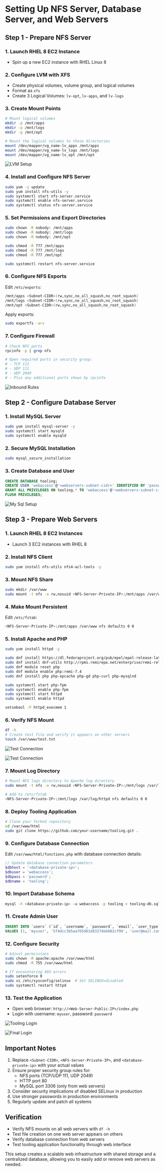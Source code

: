 # Setting Up NFS Server, Database Server, and Web Servers

## Step 1 - Prepare NFS Server

### 1. Launch RHEL 8 EC2 Instance
- Spin up a new EC2 instance with RHEL Linux 8

### 2. Configure LVM with XFS
- Create physical volumes, volume group, and logical volumes
- Format as `xfs` 
- Create 3 Logical Volumes: `lv-opt`, `lv-apps`, and `lv-logs`

### 3. Create Mount Points
```bash
# Mount logical volumes
mkdir -p /mnt/apps
mkdir -p /mnt/logs
mkdir -p /mnt/opt

# Mount the logical volumes to these directories
mount /dev/mapper/vg_name-lv_apps /mnt/apps
mount /dev/mapper/vg_name-lv_logs /mnt/logs
mount /dev/mapper/vg_name-lv_opt /mnt/opt
```
 ![LVM Setup](screenshots/lvm_setup.png)


### 4. Install and Configure NFS Server
```bash
sudo yum -y update
sudo yum install nfs-utils -y
sudo systemctl start nfs-server.service
sudo systemctl enable nfs-server.service
sudo systemctl status nfs-server.service
```

### 5. Set Permissions and Export Directories
```bash
sudo chown -R nobody: /mnt/apps
sudo chown -R nobody: /mnt/logs
sudo chown -R nobody: /mnt/opt

sudo chmod -R 777 /mnt/apps
sudo chmod -R 777 /mnt/logs
sudo chmod -R 777 /mnt/opt

sudo systemctl restart nfs-server.service
```

### 6. Configure NFS Exports
Edit `/etc/exports`:
```bash
/mnt/apps <Subnet-CIDR>(rw,sync,no_all_squash,no_root_squash)
/mnt/logs <Subnet-CIDR>(rw,sync,no_all_squash,no_root_squash)
/mnt/opt <Subnet-CIDR>(rw,sync,no_all_squash,no_root_squash)
```

Apply exports:
```bash
sudo exportfs -arv
```

### 7. Configure Firewall
```bash
# Check NFS ports
rpcinfo -p | grep nfs

# Open required ports in security group:
# - TCP 111
# - UDP 111
# - UDP 2049
# - Plus any additional ports shown by rpcinfo
```
![Inbound Rules](screenshots/inbound_rules.png)
## Step 2 - Configure Database Server

### 1. Install MySQL Server
```bash
sudo yum install mysql-server -y
sudo systemctl start mysqld
sudo systemctl enable mysqld
```

### 2. Secure MySQL Installation
```bash
sudo mysql_secure_installation
```

### 3. Create Database and User
```sql
CREATE DATABASE tooling;
CREATE USER 'webaccess'@'<webservers-subnet-cidr>' IDENTIFIED BY 'password';
GRANT ALL PRIVILEGES ON tooling.* TO 'webaccess'@'<webservers-subnet-cidr>';
FLUSH PRIVILEGES;
```

![My Sql Setup](screenshots/My_sql_server_setup.png)

## Step 3 - Prepare Web Servers

### 1. Launch RHEL 8 EC2 Instances
- Launch 3 EC2 instances with RHEL 8

### 2. Install NFS Client
```bash
sudo yum install nfs-utils nfs4-acl-tools -y
```

### 3. Mount NFS Share
```bash
sudo mkdir /var/www
sudo mount -t nfs -o rw,nosuid <NFS-Server-Private-IP>:/mnt/apps /var/www
```


### 4. Make Mount Persistent
Edit `/etc/fstab`:
```bash
<NFS-Server-Private-IP>:/mnt/apps /var/www nfs defaults 0 0
```

### 5. Install Apache and PHP
```bash
sudo yum install httpd -y

sudo dnf install https://dl.fedoraproject.org/pub/epel/epel-release-latest-8.noarch.rpm
sudo dnf install dnf-utils http://rpms.remirepo.net/enterprise/remi-release-8.rpm
sudo dnf module reset php
sudo dnf module enable php:remi-7.4
sudo dnf install php php-opcache php-gd php-curl php-mysqlnd

sudo systemctl start php-fpm
sudo systemctl enable php-fpm
sudo systemctl start httpd
sudo systemctl enable httpd

setsebool -P httpd_execmem 1
```

### 6. Verify NFS Mount
```bash
df -h
# Create test file and verify it appears on other servers
touch /var/www/test.txt
```
![Test Connection](screenshots/test_conection_2.png)

![Test Connection](screenshots/test_conection_1.png)
### 7. Mount Log Directory
```bash
# Mount NFS logs directory to Apache log directory
sudo mount -t nfs -o rw,nosuid <NFS-Server-Private-IP>:/mnt/logs /var/log/httpd

# Add to /etc/fstab
<NFS-Server-Private-IP>:/mnt/logs /var/log/httpd nfs defaults 0 0
```

### 8. Deploy Tooling Application
```bash
# Clone your forked repository
cd /var/www/html
sudo git clone https://github.com/your-username/tooling.git .
```

### 9. Configure Database Connection
Edit `/var/www/html/functions.php` with database connection details:
```php
// Update database connection parameters
$dbhost = '<database-private-ip>';
$dbuser = 'webaccess';
$dbpass = 'password';
$dbname = 'tooling';
```

### 10. Import Database Schema
```bash
mysql -h <database-private-ip> -u webaccess -p tooling < tooling-db.sql
```

### 11. Create Admin User
```sql
INSERT INTO `users` (`id`, `username`, `password`, `email`, `user_type`, `status`) 
VALUES (1, 'myuser', '5f4dcc3b5aa765d61d8327deb882cf99', 'user@mail.com', 'admin', '1');
```

### 12. Configure Security
```bash
# Adjust permissions
sudo chown -R apache:apache /var/www/html
sudo chmod -R 755 /var/www/html

# If encountering 403 errors
sudo setenforce 0
sudo vi /etc/sysconfig/selinux  # Set SELINUX=disabled
sudo systemctl restart httpd
```

### 13. Test the Application
- Open web browser: `http://<Web-Server-Public-IP>/index.php`
- Login with username: `myuser`, password: `password`

![Tooling Login](screenshots/tooling_login.png)

![Final Login](screenshots/final_login.png)


## Important Notes

1. Replace `<Subnet-CIDR>`, `<NFS-Server-Private-IP>`, and `<database-private-ip>` with your actual values
2. Ensure proper security group rules for:
   - NFS ports (TCP/UDP 111, UDP 2049)
   - HTTP port 80
   - MySQL port 3306 (only from web servers)
3. Consider security implications of disabled SELinux in production
4. Use stronger passwords in production environments
5. Regularly update and patch all systems

## Verification

- Verify NFS mounts on all web servers with `df -h`
- Test file creation on one web server appears on others
- Verify database connection from web servers
- Test tooling application functionality through web interface

This setup creates a scalable web infrastructure with shared storage and a centralized database, allowing you to easily add or remove web servers as needed.